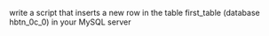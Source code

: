write a script that inserts a new row in the table first_table (database hbtn_0c_0) in your MySQL server
